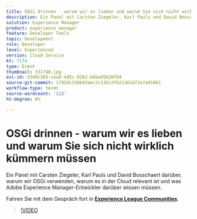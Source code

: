 ```yaml
---
title: OSGi drinnen - warum wir es lieben und warum Sie sich nicht wirklich kümmern müssen
description: Ein Panel mit Carsten Ziegeler, Karl Pauls und David Bosschaert darüber, warum wir OSGi verwenden, warum es in der Cloud relevant ist und was Adobe Experience Manager-Entwickler darüber wissen müssen. Diese Sitzung wurde im Rahmen des Adobe Developers Live Content-Ereignisses bereitgestellt.
solution: Experience Manager
product: experience manager
feature: Developer Tools
topic: Development
role: Developer
level: Experienced
version: Cloud Service
kt: 7174
type: Event
thumbnail: 331740.jpg
exl-id: d349c365-cea0-4d5c-9262-b6be05620f04
source-git-commit: 1792dc318643aec2c12613f621361d72a7a918b1
workflow-type: tm+mt
source-wordcount: '113'
ht-degree: 0%

---
```


# OSGi drinnen - warum wir es lieben und warum Sie sich nicht wirklich kümmern müssen

Ein Panel mit Carsten Ziegeler, Karl Pauls und David Bosschaert darüber, warum wir OSGi verwenden, warum es in der Cloud relevant ist und was Adobe Experience Manager-Entwickler darüber wissen müssen.

Fahren Sie mit dem Gespräch fort in **[Experience League Communities](https://adobe.ly/36Yd3v6)**.

>[!VIDEO](https://video.tv.adobe.com/v/331740/?quality=12&learn=on&hidetitle=true)
